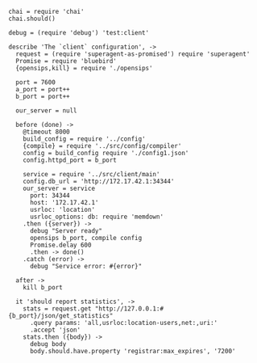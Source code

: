     chai = require 'chai'
    chai.should()

    debug = (require 'debug') 'test:client'

    describe 'The `client` configuration', ->
      request = (require 'superagent-as-promised') require 'superagent'
      Promise = require 'bluebird'
      {opensips,kill} = require './opensips'

      port = 7600
      a_port = port++
      b_port = port++

      our_server = null

      before (done) ->
        @timeout 8000
        build_config = require '../config'
        {compile} = require '../src/config/compiler'
        config = build_config require './config1.json'
        config.httpd_port = b_port

        service = require '../src/client/main'
        config.db_url = 'http://172.17.42.1:34344'
        our_server = service
          port: 34344
          host: '172.17.42.1'
          usrloc: 'location'
          usrloc_options: db: require 'memdown'
        .then ({server}) ->
          debug "Server ready"
          opensips b_port, compile config
          Promise.delay 600
          .then -> done()
        .catch (error) ->
          debug "Service error: #{error}"

      after ->
        kill b_port

      it 'should report statistics', ->
        stats = request.get "http://127.0.0.1:#{b_port}/json/get_statistics"
          .query params: 'all,usrloc:location-users,net:,uri:'
          .accept 'json'
        stats.then ({body}) ->
          debug body
          body.should.have.property 'registrar:max_expires', '7200'
